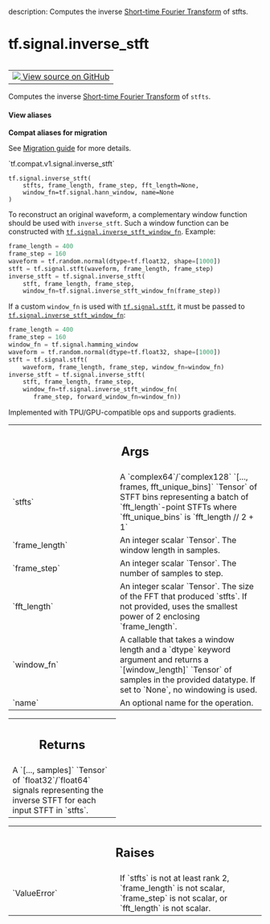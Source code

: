 description: Computes the inverse [Short-time Fourier Transform][stft] of stfts.

<div itemscope itemtype="http://developers.google.com/ReferenceObject">
<meta itemprop="name" content="tf.signal.inverse_stft" />
<meta itemprop="path" content="Stable" />
</div>

# tf.signal.inverse_stft

<!-- Insert buttons and diff -->

<table class="tfo-notebook-buttons tfo-api nocontent" align="left">
<td>
  <a target="_blank" href="https://github.com/tensorflow/tensorflow/blob/r2.4/tensorflow/python/ops/signal/spectral_ops.py#L161-L280">
    <img src="https://www.tensorflow.org/images/GitHub-Mark-32px.png" />
    View source on GitHub
  </a>
</td>
</table>



Computes the inverse [Short-time Fourier Transform][stft] of `stfts`.

<section class="expandable">
  <h4 class="showalways">View aliases</h4>
  <p>
<b>Compat aliases for migration</b>
<p>See
<a href="https://www.tensorflow.org/guide/migrate">Migration guide</a> for
more details.</p>
<p>`tf.compat.v1.signal.inverse_stft`</p>
</p>
</section>

<pre class="devsite-click-to-copy prettyprint lang-py tfo-signature-link">
<code>tf.signal.inverse_stft(
    stfts, frame_length, frame_step, fft_length=None,
    window_fn=tf.signal.hann_window, name=None
)
</code></pre>



<!-- Placeholder for "Used in" -->

To reconstruct an original waveform, a complementary window function should
be used with `inverse_stft`. Such a window function can be constructed with
<a href="../../tf/signal/inverse_stft_window_fn.md"><code>tf.signal.inverse_stft_window_fn</code></a>.
Example:

```python
frame_length = 400
frame_step = 160
waveform = tf.random.normal(dtype=tf.float32, shape=[1000])
stft = tf.signal.stft(waveform, frame_length, frame_step)
inverse_stft = tf.signal.inverse_stft(
    stft, frame_length, frame_step,
    window_fn=tf.signal.inverse_stft_window_fn(frame_step))
```

If a custom `window_fn` is used with <a href="../../tf/signal/stft.md"><code>tf.signal.stft</code></a>, it must be passed to
<a href="../../tf/signal/inverse_stft_window_fn.md"><code>tf.signal.inverse_stft_window_fn</code></a>:

```python
frame_length = 400
frame_step = 160
window_fn = tf.signal.hamming_window
waveform = tf.random.normal(dtype=tf.float32, shape=[1000])
stft = tf.signal.stft(
    waveform, frame_length, frame_step, window_fn=window_fn)
inverse_stft = tf.signal.inverse_stft(
    stft, frame_length, frame_step,
    window_fn=tf.signal.inverse_stft_window_fn(
       frame_step, forward_window_fn=window_fn))
```

Implemented with TPU/GPU-compatible ops and supports gradients.

<!-- Tabular view -->
 <table class="responsive fixed orange">
<colgroup><col width="214px"><col></colgroup>
<tr><th colspan="2"><h2 class="add-link">Args</h2></th></tr>

<tr>
<td>
`stfts`
</td>
<td>
A `complex64`/`complex128` `[..., frames, fft_unique_bins]`
`Tensor` of STFT bins representing a batch of `fft_length`-point STFTs
where `fft_unique_bins` is `fft_length // 2 + 1`
</td>
</tr><tr>
<td>
`frame_length`
</td>
<td>
An integer scalar `Tensor`. The window length in samples.
</td>
</tr><tr>
<td>
`frame_step`
</td>
<td>
An integer scalar `Tensor`. The number of samples to step.
</td>
</tr><tr>
<td>
`fft_length`
</td>
<td>
An integer scalar `Tensor`. The size of the FFT that produced
`stfts`. If not provided, uses the smallest power of 2 enclosing
`frame_length`.
</td>
</tr><tr>
<td>
`window_fn`
</td>
<td>
A callable that takes a window length and a `dtype` keyword
argument and returns a `[window_length]` `Tensor` of samples in the
provided datatype. If set to `None`, no windowing is used.
</td>
</tr><tr>
<td>
`name`
</td>
<td>
An optional name for the operation.
</td>
</tr>
</table>



<!-- Tabular view -->
 <table class="responsive fixed orange">
<colgroup><col width="214px"><col></colgroup>
<tr><th colspan="2"><h2 class="add-link">Returns</h2></th></tr>
<tr class="alt">
<td colspan="2">
A `[..., samples]` `Tensor` of `float32`/`float64` signals representing
the inverse STFT for each input STFT in `stfts`.
</td>
</tr>

</table>



<!-- Tabular view -->
 <table class="responsive fixed orange">
<colgroup><col width="214px"><col></colgroup>
<tr><th colspan="2"><h2 class="add-link">Raises</h2></th></tr>

<tr>
<td>
`ValueError`
</td>
<td>
If `stfts` is not at least rank 2, `frame_length` is not scalar,
`frame_step` is not scalar, or `fft_length` is not scalar.
</td>
</tr>
</table>


[stft]: https://en.wikipedia.org/wiki/Short-time_Fourier_transform